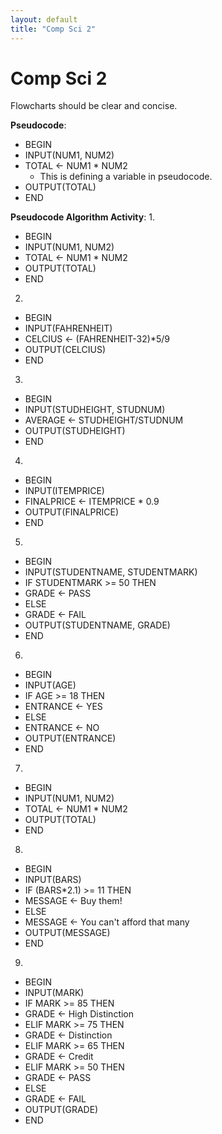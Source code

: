 ```yaml
---
layout: default
title: "Comp Sci 2"
---
```

# Comp Sci 2
Flowcharts should be clear and concise.

**Pseudocode**:
- BEGIN
- INPUT(NUM1, NUM2)
- TOTAL $\leftarrow$ NUM1 * NUM2
	- This is defining a variable in pseudocode.
- OUTPUT(TOTAL)
- END

**Pseudocode Algorithm Activity**:
1.
- BEGIN
- INPUT(NUM1, NUM2)
- TOTAL $\leftarrow$ NUM1 * NUM2
- OUTPUT(TOTAL)
- END
2.
- BEGIN
- INPUT(FAHRENHEIT)
- CELCIUS $\leftarrow$ (FAHRENHEIT-32)\*5/9
- OUTPUT(CELCIUS)
- END
3.
- BEGIN
- INPUT(STUDHEIGHT, STUDNUM)
- AVERAGE $\leftarrow$ STUDHEIGHT/STUDNUM
- OUTPUT(STUDHEIGHT)
- END
4.
- BEGIN
- INPUT(ITEMPRICE)
- FINALPRICE $\leftarrow$ ITEMPRICE \* 0.9
- OUTPUT(FINALPRICE)
- END
5.
- BEGIN
- INPUT(STUDENTNAME, STUDENTMARK)
-    IF STUDENTMARK >= 50 THEN
-    GRADE $\leftarrow$ PASS
-    ELSE
-    GRADE $\leftarrow$ FAIL
- OUTPUT(STUDENTNAME, GRADE)
- END
6.
- BEGIN
- INPUT(AGE)
-    IF AGE >= 18 THEN
-    ENTRANCE $\leftarrow$ YES
-    ELSE
-    ENTRANCE $\leftarrow$ NO
- OUTPUT(ENTRANCE)
- END
7.
- BEGIN
- INPUT(NUM1, NUM2)
- TOTAL $\leftarrow$ NUM1 * NUM2
- OUTPUT(TOTAL)
- END
8.
- BEGIN
- INPUT(BARS)
-    IF (BARS\*2.1) >= 11 THEN
-    MESSAGE $\leftarrow$ Buy them!
-    ELSE
-    MESSAGE $\leftarrow$ You can't afford that many
- OUTPUT(MESSAGE)
- END
9.
- BEGIN
- INPUT(MARK)
-    IF MARK >= 85 THEN
-    GRADE $\leftarrow$ High Distinction
-    ELIF MARK >= 75 THEN
-    GRADE $\leftarrow$ Distinction
-    ELIF MARK >= 65 THEN
-    GRADE $\leftarrow$ Credit
-    ELIF MARK >= 50 THEN
-    GRADE $\leftarrow$ PASS
-    ELSE
-    GRADE $\leftarrow$ FAIL
- OUTPUT(GRADE)
- END
